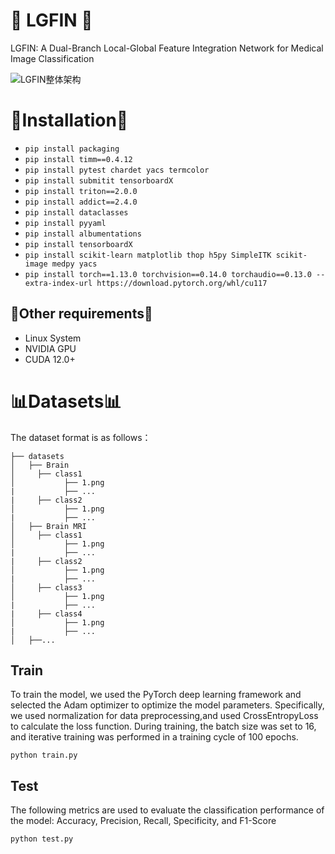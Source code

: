 
#  🎇 LGFIN 🎇

LGFIN: A Dual-Branch Local-Global Feature Integration Network
for Medical Image Classification



![LGFIN整体架构](https://github.com/user-attachments/assets/9668152d-71b1-41df-a522-ec176ef7ef96)


# 📌Installation📌
* `pip install packaging`
* `pip install timm==0.4.12`
* `pip install pytest chardet yacs termcolor`
* `pip install submitit tensorboardX`
* `pip install triton==2.0.0`
* `pip install addict==2.4.0`
* `pip install dataclasses`
* `pip install pyyaml`
* `pip install albumentations`
* `pip install tensorboardX`
* `pip install scikit-learn matplotlib thop h5py SimpleITK scikit-image medpy yacs`
* `pip install torch==1.13.0 torchvision==0.14.0 torchaudio==0.13.0 --extra-index-url https://download.pytorch.org/whl/cu117`


## 📜Other requirements📜
* Linux System
* NVIDIA GPU
* CUDA 12.0+


# 📊Datasets📊
The dataset format is as follows：
```
├── datasets
│   ├── Brain
│     ├── class1
│           ├── 1.png
|           ├── ...
|     ├── class2
│           ├── 1.png
|           ├── ...
│   ├── Brain MRI
│     ├── class1
│           ├── 1.png
|           ├── ...
|     ├── class2
│           ├── 1.png
|           ├── ...
│     ├── class3
│           ├── 1.png
|           ├── ...
|     ├── class4
│           ├── 1.png
|           ├── ...
│   ├──...
```



## Train
To train the model, we used the PyTorch deep learning framework and selected the Adam optimizer to optimize the model parameters. Specifically, we used normalization for data preprocessing,and used CrossEntropyLoss to calculate the loss function. During training, the batch size was set to 16, and iterative training was performed in a training cycle of 100 epochs.
```
python train.py
```




## Test
The following metrics are used to evaluate the classification performance of the model: Accuracy, Precision, Recall, Specificity, and F1-Score

```
python test.py
```




